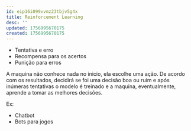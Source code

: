 ```yaml
---
id: eip16i099vvmz23tbjv5g4x
title: Reinforcement Learning
desc: ''
updated: 1756995670175
created: 1756995670175
---
```


- Tentativa e erro
- Recompensa para os acertos
- Punição para erros

A maquina não conhece nada no inicio, ela escolhe uma ação. De acordo com os resultados, decidirá se foi uma decisão boa ou ruim e após inúmeras tentativas o modelo é treinado e a maquina, eventualmente, aprende a tomar as melhores decisões.

Ex:

- Chatbot
- Bots para jogos
